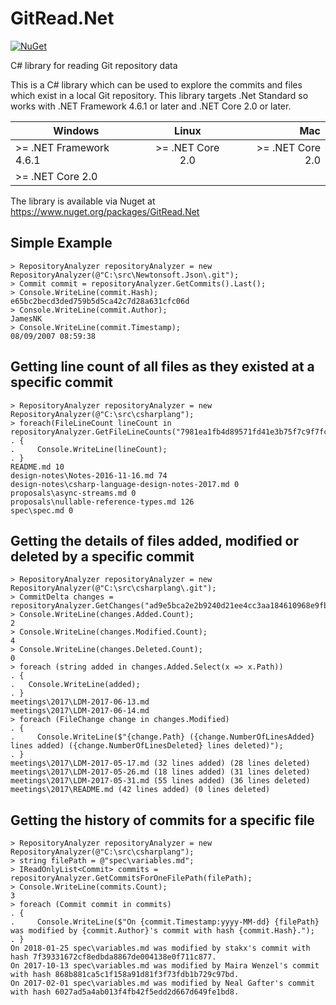 # GitRead.Net
[![NuGet](https://img.shields.io/badge/nuget-v1.2.0-green.svg)](https://www.nuget.org/packages/GitRead.Net/1.2.0)

C# library for reading Git repository data

This is a C# library which can be used to explore the commits and files which exist in a local Git repository. This library targets .Net Standard so works with .NET Framework 4.6.1 or later and .NET Core 2.0 or later.

| Windows                 | Linux            | Mac             |
| ----------------------- |:----------------:| ---------------:|
| >= .NET Framework 4.6.1 | >= .NET Core 2.0 | >= .NET Core 2.0|
| >= .NET Core 2.0        |                  |                 |

The library is available via Nuget at https://www.nuget.org/packages/GitRead.Net

Simple Example
--------------------
```
> RepositoryAnalyzer repositoryAnalyzer = new RepositoryAnalyzer(@"C:\src\Newtonsoft.Json\.git");
> Commit commit = repositoryAnalyzer.GetCommits().Last();
> Console.WriteLine(commit.Hash);
e65bc2becd3ded759b5d5ca42c7d28a631cfc06d
> Console.WriteLine(commit.Author);
JamesNK
> Console.WriteLine(commit.Timestamp);
08/09/2007 08:59:38
```

Getting line count of all files as they existed at a specific commit
--------------------
```
> RepositoryAnalyzer repositoryAnalyzer = new RepositoryAnalyzer(@"C:\src\csharplang");
> foreach(FileLineCount lineCount in repositoryAnalyzer.GetFileLineCounts("7981ea1fb4d89571fd41e3b75f7c9f7fc178e837"))
. {
.     Console.WriteLine(lineCount);
. }
README.md 10
design-notes\Notes-2016-11-16.md 74
design-notes\csharp-language-design-notes-2017.md 0
proposals\async-streams.md 0
proposals\nullable-reference-types.md 126
spec\spec.md 0
```

Getting the details of files added, modified or deleted by a specific commit
--------------------
```
> RepositoryAnalyzer repositoryAnalyzer = new RepositoryAnalyzer(@"C:\src\csharplang\.git");
> CommitDelta changes = repositoryAnalyzer.GetChanges("ad9e5bca2e2b9240d21ee4cc3aa184610968e9fb");
> Console.WriteLine(changes.Added.Count);
2
> Console.WriteLine(changes.Modified.Count);
4
> Console.WriteLine(changes.Deleted.Count);
0
> foreach (string added in changes.Added.Select(x => x.Path))
. {
.   Console.WriteLine(added);
. }
meetings\2017\LDM-2017-06-13.md
meetings\2017\LDM-2017-06-14.md
> foreach (FileChange change in changes.Modified)
. {
.     Console.WriteLine($"{change.Path} ({change.NumberOfLinesAdded} lines added) ({change.NumberOfLinesDeleted} lines deleted)");
. }
meetings\2017\LDM-2017-05-17.md (32 lines added) (28 lines deleted)
meetings\2017\LDM-2017-05-26.md (18 lines added) (31 lines deleted)
meetings\2017\LDM-2017-05-31.md (55 lines added) (36 lines deleted)
meetings\2017\README.md (42 lines added) (0 lines deleted)
```

Getting the history of commits for a specific file 
--------------------
```
> RepositoryAnalyzer repositoryAnalyzer = new RepositoryAnalyzer(@"C:\src\csharplang");
> string filePath = @"spec\variables.md";
> IReadOnlyList<Commit> commits = repositoryAnalyzer.GetCommitsForOneFilePath(filePath);
> Console.WriteLine(commits.Count);
3
> foreach (Commit commit in commits)
. {
.     Console.WriteLine($"On {commit.Timestamp:yyyy-MM-dd} {filePath} was modified by {commit.Author}'s commit with hash {commit.Hash}.");
. }
On 2018-01-25 spec\variables.md was modified by stakx's commit with hash 7f39331672cf8edbda8867de004138e0f711c877.
On 2017-10-13 spec\variables.md was modified by Maira Wenzel's commit with hash 868b881ca5c1f158a91d81f3f73fdb1b729c97bd.
On 2017-02-01 spec\variables.md was modified by Neal Gafter's commit with hash 6027ad5a4ab013f4fb42f5edd2d667d649fe1bd8.
```
